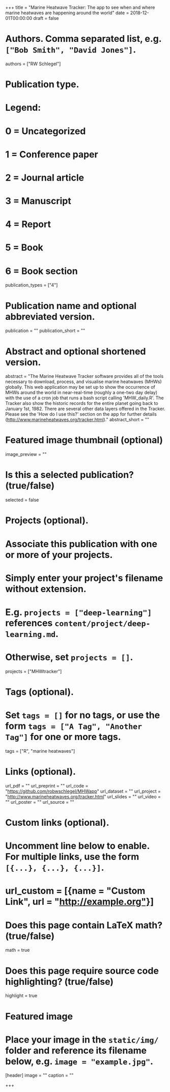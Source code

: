 +++
title = "Marine Heatwave Tracker: The app to see when and where marine heatwaves are happening around the world"
date = 2018-12-01T00:00:00
draft = false

# Authors. Comma separated list, e.g. `["Bob Smith", "David Jones"]`.
authors = ["RW Schlegel"]

# Publication type.
# Legend:
# 0 = Uncategorized
# 1 = Conference paper
# 2 = Journal article
# 3 = Manuscript
# 4 = Report
# 5 = Book
# 6 = Book section
publication_types = ["4"]

# Publication name and optional abbreviated version.
publication = ""
publication_short = ""

# Abstract and optional shortened version.
abstract = "The Marine Heatwave Tracker software provides all of the tools necessary to download, process, and visualise marine heatwaves (MHWs) globally. This web application may be set up to show the occurrence of MHWs around the world in near-real-time (roughly a one-two day delay) with the use of a cron job that runs a bash script calling 'MHW_daily.R'. The Tracker also show the historic records for the entire planet going back to January 1st, 1982. There are several other data layers offered in the Tracker. Please see the 'How do I use this?' section on the app for further details (http://www.marineheatwaves.org/tracker.html)."
abstract_short = ""

# Featured image thumbnail (optional)
image_preview = ""

# Is this a selected publication? (true/false)
selected = false

# Projects (optional).
#   Associate this publication with one or more of your projects.
#   Simply enter your project's filename without extension.
#   E.g. `projects = ["deep-learning"]` references `content/project/deep-learning.md`.
#   Otherwise, set `projects = []`.
projects = ["MHWtracker"]

# Tags (optional).
#   Set `tags = []` for no tags, or use the form `tags = ["A Tag", "Another Tag"]` for one or more tags.
tags = ["R", "marine heatwaves"]

# Links (optional).
url_pdf = ""
url_preprint = ""
url_code = "https://github.com/robwschlegel/MHWapp"
url_dataset = ""
url_project = "http://www.marineheatwaves.org/tracker.html"
url_slides = ""
url_video = ""
url_poster = ""
url_source = ""

# Custom links (optional).
#   Uncomment line below to enable. For multiple links, use the form `[{...}, {...}, {...}]`.
# url_custom = [{name = "Custom Link", url = "http://example.org"}]

# Does this page contain LaTeX math? (true/false)
math = true

# Does this page require source code highlighting? (true/false)
highlight = true

# Featured image
# Place your image in the `static/img/` folder and reference its filename below, e.g. `image = "example.jpg"`.
[header]
image = ""
caption = ""

+++

